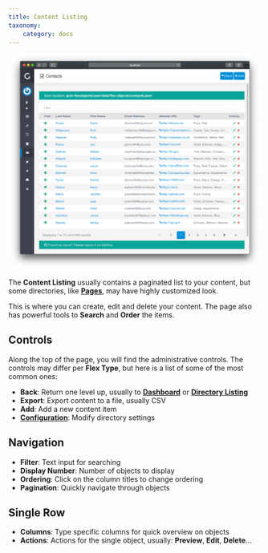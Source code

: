 ```yaml
---
title: Content Listing
taxonomy:
    category: docs
---
```


![List View](flex-objects-list.png?width=2030&classes=shadow)

The **Content Listing** usually contains a paginated list to your content, but some directories, like **[Pages](/admin-panel/page)**, may have highly customized look.

This is where you can create, edit and delete your content. The page also has powerful tools to **Search** and **Order** the items.

## Controls

Along the top of the page, you will find the administrative controls. The controls may differ per **Flex Type**, but here is a list of some of the most common ones:

- **Back**: Return one level up, usually to [**Dashboard**](/admin-panel/dashboard) or **[Directory Listing](/advanced/flex/administration#directory-listing)**
- **Export**: Export content to a file, usually CSV
- **Add**: Add a new content item
- [**Configuration**](/advanced/flex/administration/configuration): Modify directory settings

## Navigation

- **Filter**: Text input for searching
- **Display Number**: Number of objects to display
- **Ordering**: Click on the column titles to change ordering
- **Pagination**: Quickly navigate through objects

## Single Row

- **Columns**: Type specific columns for quick overview on objects
- **Actions**: Actions for the single object, usually: **Preview**, **Edit**, **Delete**...

